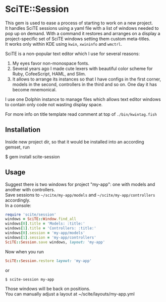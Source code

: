 # SciTE::Session

This gem is used to ease a process of starting to work on a new project.  
It handles SciTE sessions using a yaml file with a list of windows needed to pop up on demand. With a command it restores and arranges on a display a project-specific set of SciTE windows setting them custom meta-titles.  
It works only within KDE using `kwin`, `xwininfo` and `wmctrl`.

SciTE is a non-popular text editor which I use for several reasons:  
1. My eyes favor non-monospace fonts.  
2. Several years ago I made cute lexers with beautiful color scheme for Ruby, CofeeScript, HAML, and Slim.  
3. It allows to arrange its instances so that I have configs in the first corner, models in the second, controllers in the third and so on. One day it has become mnemonical.

I use one Dolphin instance to manage files which allows text editor windows to contain only code not wasting display space.

For more info on title template read comment at top of `./bin/kwintag.fish`

## Installation

Inside new project dir, so that it would be installed into an according gemset, run

$ gem install scite-session

## Usage

Suggest there is two windows for project "my-app": one with models and another with controllers.  
Save sessions to `~/scite/my-app/models` and `~/scite/my-app/controllers` accordingly.  
In a console:

```ruby
require 'scite/session'
windows = SciTE::Window.find_all
windows[0].title = 'Models: :title:'
windows[1].title = 'Controllers: :title:'
windows[0].session = 'my-app/models'
windows[1].session = 'my-app/controllers'
SciTE::Session.save windows, layout: 'my-app'
```

Now when you run

```ruby
SciTE::Session.restore layout: 'my-app'
```
or
```
$ scite-session my-app
```

Those windows will be back on positions.  
You can manually adjust a layout at ~/scite/layouts/my-app.yml